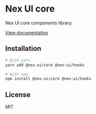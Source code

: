 # Nex UI core

Nex UI core components library.

[View documentation](https://nex-ui.dev/)

## Installation

```bash
# With yarn
yarn add @nex-ui/core @nex-ui/hooks

# With npm
npm install @nex-ui/core @nex-ui/hooks
```

## License

MIT
